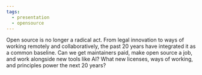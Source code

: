 ```yaml
---
tags:
  - presentation
  - opensource
---
```

Open source is no longer a radical act. From legal innovation to ways of working remotely and collaboratively, the past 20 years have integrated it as a common baseline. Can we get maintainers paid, make open source a job, and work alongside new tools like AI? What new licenses, ways of working, and principles power the next 20 years?